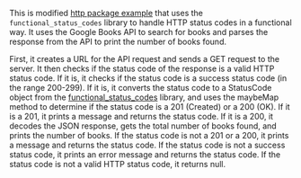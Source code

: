 This is modified [http package example](https://github.com/dart-lang/http/blob/master/pkgs/http/example/main.dart) that uses the `functional_status_codes` library to handle HTTP status codes in a functional way. It uses the Google Books API to search for books and parses the response from the API to print the number of books found.

First, it creates a URL for the API request and sends a GET request to the server. It then checks if the status code of the response is a valid HTTP status code. If it is, it checks if the status code is a success status code (in the range 200-299). If it is, it converts the status code to a StatusCode object from the [functional_status_codes](https://pub.dev/packages/functional_status_codes) library, and uses the maybeMap method to determine if the status code is a 201 (Created) or a 200 (OK). If it is a 201, it prints a message and returns the status code. If it is a 200, it decodes the JSON response, gets the total number of books found, and prints the number of books. If the status code is not a 201 or a 200, it prints a message and returns the status code. If the status code is not a success status code, it prints an error message and returns the status code. If the status code is not a valid HTTP status code, it returns null.
